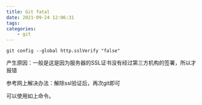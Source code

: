 ```yaml
---
title: Git fatal
date: 2021-09-24 12:06:31
tags:
categories:
	- git
---
```


```shell
git config --global http.sslVerify "false"
```

产生原因：一般是这是因为服务器的SSL证书没有经过第三方机构的签署，所以才报错

参考网上解决办法：解除ssl验证后，再次git即可

可以使用如上命令。